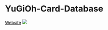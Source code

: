 # YuGiOh-Card-Database

<a href = 'https://yugioh-card-database.netlify.app/'>Website</a>
<img src = 'images/d69b8c1e-016c-4fb3-a695-24eca30c704d (1).gif'>
